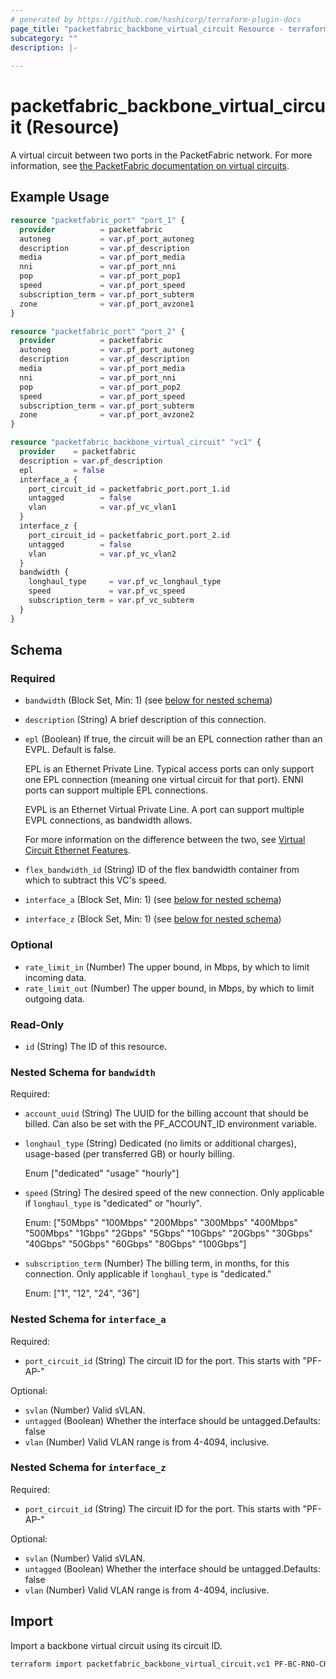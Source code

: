 ```yaml
---
# generated by https://github.com/hashicorp/terraform-plugin-docs
page_title: "packetfabric_backbone_virtual_circuit Resource - terraform-provider-packetfabric"
subcategory: ""
description: |-
  
---
```


# packetfabric_backbone_virtual_circuit (Resource)

A virtual circuit between two ports in the PacketFabric network. For more information, see [the PacketFabric documentation on virtual circuits](https://docs.packetfabric.com/vc/).

## Example Usage

```terraform
resource "packetfabric_port" "port_1" {
  provider          = packetfabric
  autoneg           = var.pf_port_autoneg
  description       = var.pf_description
  media             = var.pf_port_media
  nni               = var.pf_port_nni
  pop               = var.pf_port_pop1
  speed             = var.pf_port_speed
  subscription_term = var.pf_port_subterm
  zone              = var.pf_port_avzone1
}

resource "packetfabric_port" "port_2" {
  provider          = packetfabric
  autoneg           = var.pf_port_autoneg
  description       = var.pf_description
  media             = var.pf_port_media
  nni               = var.pf_port_nni
  pop               = var.pf_port_pop2
  speed             = var.pf_port_speed
  subscription_term = var.pf_port_subterm
  zone              = var.pf_port_avzone2
}

resource "packetfabric_backbone_virtual_circuit" "vc1" {
  provider    = packetfabric
  description = var.pf_description
  epl         = false
  interface_a {
    port_circuit_id = packetfabric_port.port_1.id
    untagged        = false
    vlan            = var.pf_vc_vlan1
  }
  interface_z {
    port_circuit_id = packetfabric_port.port_2.id
    untagged        = false
    vlan            = var.pf_vc_vlan2
  }
  bandwidth {
    longhaul_type     = var.pf_vc_longhaul_type
    speed             = var.pf_vc_speed
    subscription_term = var.pf_vc_subterm
  }
}
```

<!-- schema generated by tfplugindocs -->
## Schema

### Required

- `bandwidth` (Block Set, Min: 1) (see [below for nested schema](#nestedblock--bandwidth))
- `description` (String) A brief description of this connection.
- `epl` (Boolean) If true, the circuit will be an EPL connection rather than an EVPL. Default is false.

	EPL is an Ethernet Private Line. Typical access ports can only support one EPL connection (meaning one virtual circuit for that port). ENNI ports can support multiple EPL connections.

	EVPL is an Ethernet Virtual Private Line. A port can support multiple EVPL connections, as bandwidth allows.

	For more information on the difference between the two, see [Virtual Circuit Ethernet Features](https://docs.packetfabric.com/reference/specs/ethernet_features/).
- `flex_bandwidth_id` (String) ID of the flex bandwidth container from which to subtract this VC's speed.
- `interface_a` (Block Set, Min: 1) (see [below for nested schema](#nestedblock--interface_a))
- `interface_z` (Block Set, Min: 1) (see [below for nested schema](#nestedblock--interface_z))

### Optional

- `rate_limit_in` (Number) The upper bound, in Mbps, by which to limit incoming data.
- `rate_limit_out` (Number) The upper bound, in Mbps, by which to limit outgoing data.

### Read-Only

- `id` (String) The ID of this resource.

<a id="nestedblock--bandwidth"></a>
### Nested Schema for `bandwidth`

Required:

- `account_uuid` (String) The UUID for the billing account that should be billed. Can also be set with the PF_ACCOUNT_ID environment variable.
- `longhaul_type` (String) Dedicated (no limits or additional charges), usage-based (per transferred GB) or hourly billing.

	Enum ["dedicated" "usage" "hourly"]
- `speed` (String) The desired speed of the new connection. Only applicable if `longhaul_type` is "dedicated" or "hourly".

	Enum: ["50Mbps" "100Mbps" "200Mbps" "300Mbps" "400Mbps" "500Mbps" "1Gbps" "2Gbps" "5Gbps" "10Gbps" "20Gbps" "30Gbps" "40Gbps" "50Gbps" "60Gbps" "80Gbps" "100Gbps"]
- `subscription_term` (Number) The billing term, in months, for this connection. Only applicable if `longhaul_type` is "dedicated."

	Enum: ["1", "12", "24", "36"]


<a id="nestedblock--interface_a"></a>
### Nested Schema for `interface_a`

Required:

- `port_circuit_id` (String) The circuit ID for the port. This starts with "PF-AP-"

Optional:

- `svlan` (Number) Valid sVLAN.
- `untagged` (Boolean) Whether the interface should be untagged.Defaults: false
- `vlan` (Number) Valid VLAN range is from 4-4094, inclusive.


<a id="nestedblock--interface_z"></a>
### Nested Schema for `interface_z`

Required:

- `port_circuit_id` (String) The circuit ID for the port. This starts with "PF-AP-"

Optional:

- `svlan` (Number) Valid sVLAN.
- `untagged` (Boolean) Whether the interface should be untagged.Defaults: false
- `vlan` (Number) Valid VLAN range is from 4-4094, inclusive.

## Import

Import a backbone virtual circuit using its circuit ID.

```bash
terraform import packetfabric_backbone_virtual_circuit.vc1 PF-BC-RNO-CHI-1729807-PF
```